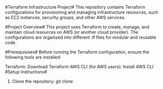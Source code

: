 #Terraform Infrastructure Project#
This repository contains Terraform configurations for provisioning and managing infrastructure resources, such as EC2 instances, security groups, and other AWS services.

#Project Overview#
This project uses Terraform to create, manage, and maintain cloud resources on AWS (or another cloud provider). The configurations are organized into different .tf files for modular and reusable code.

#Prerequisises#
Before running the Terraform configuration, ensure the following tools are installed:

Terraform: Download Terraform
AWS CLI (for AWS users): Install AWS CLI
#Setup Instructions#
1. Clone the repository:
   git clone 
